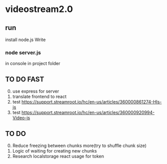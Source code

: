 # videostream2.0

## run

install node.js
Write 
### node server.js 
in console in project folder

## TO DO FAST
0. use express for server
1. translate frontend to react
2. test https://support.streamroot.io/hc/en-us/articles/360000861274-Hls-js
3. test https://support.streamroot.io/hc/en-us/articles/360000920994-Video-js

## TO DO
0. Reduce freezing between chunks more(try to shuffle chunk size)
1. Logic of waiting for creating new chunks
2. Research localstorage react usage for token
